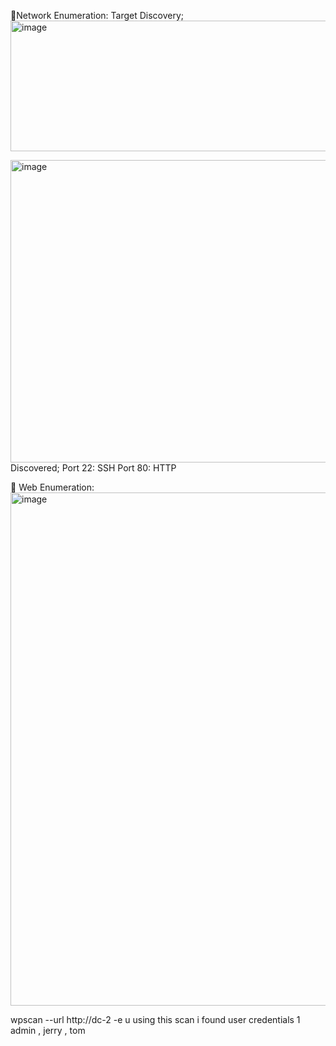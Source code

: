 🛜Network Enumeration:
Target Discovery;
<img width="805" height="209" alt="image" src="https://github.com/user-attachments/assets/c7699d7a-61f1-4bb2-b908-fe4a2a6da7f0" />

<img width="1067" height="484" alt="image" src="https://github.com/user-attachments/assets/67eab1a2-8756-482b-a8b0-9f8b3654e70b" />
Discovered;
Port 22: SSH
Port 80: HTTP

🔎 Web Enumeration:
<img width="1864" height="821" alt="image" src="https://github.com/user-attachments/assets/cfa493e3-f83e-442c-9b50-0a61030970c4" />

wpscan --url http://dc-2 -e u using this scan i found user credentials
1 admin , jerry , tom











